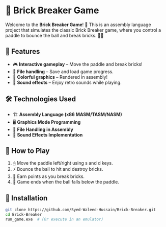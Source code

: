 # 🧱 Brick Breaker Game  

Welcome to the **Brick Breaker Game**! 🚀 This is an assembly language project that simulates the classic Brick Breaker game, where you control a paddle to bounce the ball and break bricks. 🎾🔥  

## 📜 Features  
* 🎮 **Interactive gameplay** – Move the paddle and break bricks!  
* 💾 **File handling** – Save and load game progress.  
* 🎨 **Colorful graphics** – Rendered in assembly!  
* 🎵 **Sound effects** – Enjoy retro sounds while playing.  

## 🛠️ Technologies Used  
* 🏗 **Assembly Language (x86 MASM/TASM/NASM)**  
* 🖥 **Graphics Mode Programming**  
* 📂 **File Handling in Assembly**  
* 🎼 **Sound Effects Implementation**  

## 🎯 How to Play  
1. 🖱 Move the paddle left/right using s and d keys.  
2. ⚡ Bounce the ball to hit and destroy bricks.  
3. 💯 Earn points as you break bricks.  
4. 🔄 Game ends when the ball falls below the paddle.  

## 🚀 Installation  
```sh
git clone https://github.com/Syed-Waleed-Hussain/Brick-Breaker.git
cd Brick-Breaker
run_game.exe  # (Or execute in an emulator)
```
